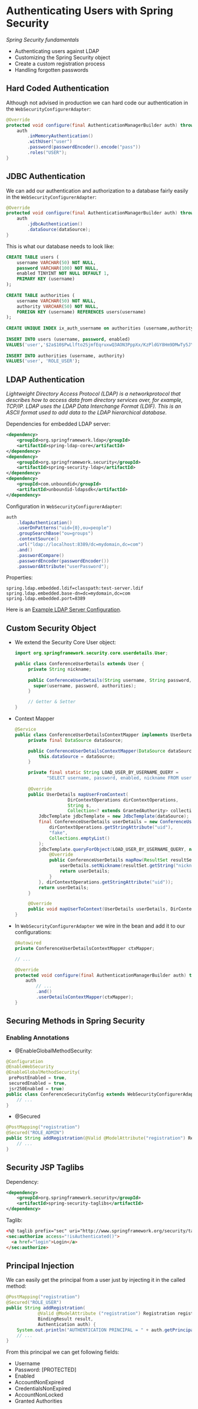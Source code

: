 # Authenticating Users with Spring Security
*Spring Security fundamentals*

- Authenticating users against LDAP
- Customizing the Spring Security object
- Create a custom registration process
- Handling forgotten passwords

## Hard Coded Authentication

Although not advised in production we can hard code our authentication in the `WebSecurityConfigurerAdapter`:

```java
@Override  
protected void configure(final AuthenticationManagerBuilder auth) throws Exception {  
    auth
	    .inMemoryAuthentication()  
        .withUser("user")  
        .password(passwordEncoder().encode("pass"))  
        .roles("USER");  
}
```


## JDBC Authentication

We can add our authentication and authorization to a database fairly easily in the `WebSecurityConfigurerAdapter`:

```java
@Override  
protected void configure(final AuthenticationManagerBuilder auth) throws Exception {
    auth
        .jdbcAuthentication()
        .dataSource(dataSource);  
}
```

This is what our database needs to look like:

```sql
CREATE TABLE users (  
    username VARCHAR(50) NOT NULL,  
    password VARCHAR(100) NOT NULL,  
    enabled TINYINT NOT NULL DEFAULT 1,  
    PRIMARY KEY (username)  
);  
  
CREATE TABLE authorities (  
    username VARCHAR(50) NOT NULL,  
    authority VARCHAR(50) NOT NULL,  
    FOREIGN KEY (username) REFERENCES users(username)  
);  
  
CREATE UNIQUE INDEX ix_auth_username on authorities (username,authority);  
  
INSERT INTO users (username, password, enabled)  
VALUES('user','$2a$10$PwLlfto2SjmfEqruxwQ3AON3PppXx/KzPldGY8Hm9DMwTy5JY2zr6',1);  
  
INSERT INTO authorities (username, authority)  
VALUES('user', 'ROLE_USER');
```

## LDAP Authentication

*Lightweight Directory Access Protocol (LDAP) is a networkprotocol that describes how to access data from
directory services over, for example, TCP/IP. LDAP uses the LDAP Data Interchange Format (LDIF).
This is an ASCII format used to add data to the LDAP hierarchical database.*

Dependencies for embedded LDAP server:
```xml
<dependency>  
 	<groupId>org.springframework.ldap</groupId>  
	<artifactId>spring-ldap-core</artifactId>  
</dependency>  
<dependency>  
 	<groupId>org.springframework.security</groupId>  
 	<artifactId>spring-security-ldap</artifactId>  
</dependency>  
<dependency>  
 	<groupId>com.unboundid</groupId>  
 	<artifactId>unboundid-ldapsdk</artifactId>  
</dependency>
```

Configuration in `WebSecurityConfigurerAdapter`:
```java
auth  
    .ldapAuthentication()  
 	.userDnPatterns("uid={0},ou=people")  
 	.groupSearchBase("ou=groups")  
 	.contextSource()  
 	.url("ldap://localhost:8389/dc=mydomain,dc=com")  
 	.and()  
 	.passwordCompare()  
 	.passwordEncoder(passwordEncoder())  
 	.passwordAttribute("userPassword");
```

Properties:
```properties
spring.ldap.embedded.ldif=classpath:test-server.ldif  
spring.ldap.embedded.base-dn=dc=mydomain,dc=com  
spring.ldap.embedded.port=8389
```

Here is an [Example LDAP Server Configuration](src/main/resources/test-server.ldif).

## Custom Security Object

- We extend the Security Core User object:
  ```java
  import org.springframework.security.core.userdetails.User;

  public class ConferenceUserDetails extends User {  
       private String nickname;
	 
       public ConferenceUserDetails(String username, String password, Collection<? extends GrantedAuthority> authorities) {  
         super(username, password, authorities);  
       }  

       // Getter & Setter
  }
  ```

- Context Mapper
  ```java
  @Service  
  public class ConferenceUserDetailsContextMapper implements UserDetailsContextMapper {  
       private final DataSource dataSource;  

       public ConferenceUserDetailsContextMapper(DataSource dataSource) {  
           this.dataSource = dataSource;  
       }  

       private final static String LOAD_USER_BY_USERNAME_QUERY =  
              "SELECT username, password, enabled, nickname FROM users WHERE username = ?";
              
       @Override  
       public UserDetails mapUserFromContext(
                      DirContextOperations dirContextOperations,
                      String s,
                      Collection<? extends GrantedAuthority> collection) {  
           JdbcTemplate jdbcTemplate = new JdbcTemplate(dataSource);  
           final ConferenceUserDetails userDetails = new ConferenceUserDetails(  
               dirContextOperations.getStringAttribute("uid"),  
               "fake",  
               Collections.emptyList()  
           );  
           jdbcTemplate.queryForObject(LOAD_USER_BY_USERNAME_QUERY, new RowMapper<ConferenceUserDetails>() {  
               @Override  
               public ConferenceUserDetails mapRow(ResultSet resultSet, int i) throws SQLException {  
                   userDetails.setNickname(resultSet.getString("nickname"));  
                   return userDetails;  
               }  
           }, dirContextOperations.getStringAttribute("uid"));  
           return userDetails;  
       }  

       @Override  
       public void mapUserToContext(UserDetails userDetails, DirContextAdapter dirContextAdapter) { }  
  }
  ```

- In `WebSecurityConfigurerAdapter` we wire in the bean and add it to our configurations:
  ```java
  @Autowired  
  private ConferenceUserDetailsContextMapper ctxMapper;

  // ...

  @Override  
  protected void configure(final AuthenticationManagerBuilder auth) throws Exception {
  	  auth  
    	  // ...
 		  .and()  
 		  .userDetailsContextMapper(ctxMapper);
  }
  ```

## Securing Methods in Spring Security
### Enabling Annotations

- @EnableGlobalMethodSecurity:
```java
@Configuration  
@EnableWebSecurity  
@EnableGlobalMethodSecurity(  
 prePostEnabled = true,  
 securedEnabled = true,  
 jsr250Enabled = true)  
public class ConferenceSecurityConfig extends WebSecurityConfigurerAdapter {
	// ...
}
```

- @Secured
```java
@PostMapping("registration")
@Secured("ROLE_ADMIN")
public String addRegistration(@Valid @ModelAttribute("registration") Registration registration) {
	// ...
}
```

## Security JSP Taglibs

Dependency:
```xml
<dependency>
    <groupId>org.springframework.security</groupId>
    <artifactId>spring-security-taglibs</artifactId>
</dependency>
```

Taglib:
```html
<%@ taglib prefix="sec" uri="http://www.springframework.org/security/tags"%>
<sec:authorize access="!isAuthenticated()">
  <a href="login">Login</a>
</sec:authorize>
```

## Principal Injection

We can easily get the principal from a user just by injecting it in the called method:
```java
@PostMapping("registration")
@Secured("ROLE_USER")
public String addRegistration(
            @Valid @ModelAttribute ("registration") Registration registration,
            BindingResult result,
            Authentication auth) {
    System.out.println("AUTHENTICATION PRINCIPAL = " + auth.getPrincipal());
    // ...
}
```

From this principal we can get following fields:
- Username
- Password: [PROTECTED]
- Enabled
- AccountNonExpired
- CredentialsNonExpired
- AccountNonLocked
- Granted Authorities